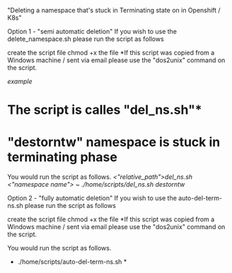 "Deleting a namespace that's stuck in Terminating state on in Openshift / K8s"


Option 1 - "semi automatic deletion"
If you wish to use the delete_namespace.sh please run the script as follows

create the script file 
chmod +x the file
*If this script was copied from a Windows machine / sent via email
please use the "dos2unix" command on the script.

*example*
# The script is calles "del_ns.sh"*
# "destorntw" namespace is stuck in terminating phase

You would run the script as follows.
*<"relative_path">del_ns.sh <"namespace name"> ~ ./home/scripts/del_ns.sh destorntw*
 
Option 2 - "fully automatic deletion"
If you wish to use the auto-del-term-ns.sh please run the script as follows

create the script file 
chmod +x the file
*If this script was copied from a Windows machine / sent via email
please use the "dos2unix" command on the script.


You would run the script as follows.
* ./home/scripts/auto-del-term-ns.sh *
 




